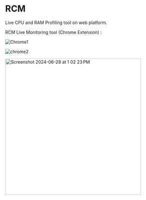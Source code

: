 # RCM
Live CPU and RAM Profiling tool on web platform.

RCM Live Monitoring tool (Chrome Extension) :

![Chrome1](https://github.com/sabharanikumar/RCM/assets/119396551/c255d389-fdc7-4fd6-b308-41ba88226969)

![chrome2](https://github.com/sabharanikumar/RCM/assets/119396551/24027bda-f107-4170-a6d8-6253de0483c5)

<img width="436" alt="Screenshot 2024-06-28 at 1 02 23 PM" src="https://github.com/sabharanikumar/RCM/assets/119396551/04d90b53-834f-4b5a-b23c-2ee8cfd7ab80">
